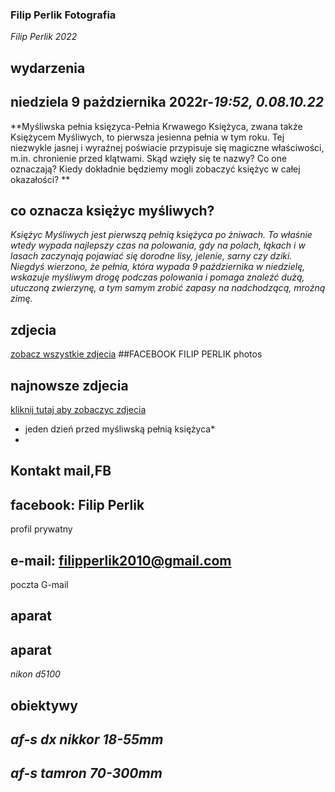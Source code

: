 ### Filip Perlik Fotografia
*Filip Perlik 2022*



## wydarzenia

## niedziela 9 pażdziernika 2022r-*19:52, 0.08.10.22*
**Myśliwska pełnia księzyca-Pełnia Krwawego Księżyca, zwana także Księżycem Myśliwych, to pierwsza jesienna pełnia w tym roku. Tej niezwykle jasnej i wyraźnej poświacie przypisuje się magiczne właściwości, m.in. chronienie przed klątwami. Skąd wzięły się te nazwy? Co one oznaczają? Kiedy dokładnie będziemy mogli zobaczyć księżyc w całej okazałości? **
## co oznacza księżyc myśliwych?
*Księżyc Myśliwych jest pierwszą pełnią księżyca po żniwach. To właśnie wtedy wypada najlepszy czas na polowania, gdy na polach, łąkach i w lasach zaczynają pojawiać się dorodne lisy, jelenie, sarny czy dziki. Niegdyś wierzono, że pełnia, która wypada 9 października w niedzielę, wskazuje myśliwym drogę podczas polowania i pomaga znaleźć dużą, utuczoną zwierzynę, a tym samym zrobić zapasy na nadchodzącą, mroźną zimę.*



## zdjecia

[zobacz wszystkie zdjecia](https://www.facebook.com/filip.perlik.9)
##FACEBOOK FILIP PERLIK photos

## najnowsze zdjecia 

[kliknij tutaj aby zobaczyc zdjecia](https://scontent-fra5-2.xx.fbcdn.net/v/t39.30808-6/310869178_640354734160146_1000679818806927267_n.jpg?_nc_cat=110&ccb=1-7&_nc_sid=730e14&_nc_ohc=0xAR23ZIxAkAX_-ylE2&_nc_ht=scontent-fra5-2.xx&oh=00_AT9vDwZSqGLiAeAsgG7yZr7nkODdBZjsZ4RnJva80VEiUQ&oe=63464706) 
* jeden dzień przed myśliwską pełnią księżyca*
* 
## Kontakt mail,FB

## facebook: Filip Perlik
profil prywatny
## e-mail: filipperlik2010@gmail.com
poczta G-mail

## aparat

## aparat
*nikon d5100*
## obiektywy
## *af-s dx nikkor 18-55mm*
## *af-s tamron 70-300mm*

